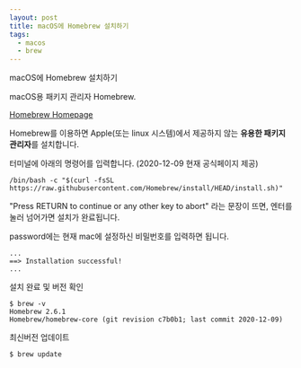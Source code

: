 ```yaml
---
layout: post
title: macOS에 Homebrew 설치하기
tags:
  - macos
  - brew
---
```


macOS에 Homebrew 설치하기

macOS용 패키지 관리자 Homebrew.

[Homebrew Homepage](https://brew.sh/index_ko)

Homebrew를 이용하면 Apple(또는 linux 시스템)에서 제공하지 않는 **유용한 패키지 관리자**를 설치합니다.


터미널에 아래의 명령어를 입력합니다. (2020-12-09 현재 공식페이지 제공)
```
/bin/bash -c "$(curl -fsSL https://raw.githubusercontent.com/Homebrew/install/HEAD/install.sh)"
```

"Press RETURN to continue or any other key to abort" 라는 문장이 뜨면, 엔터를 눌러 넘어가면 설치가 완료됩니다.

password에는 현재 mac에 설정하신 비밀번호를 입력하면 됩니다.

```
...
==> Installation successful!
...
```

설치 완료 및 버전 확인
```
$ brew -v
Homebrew 2.6.1
Homebrew/homebrew-core (git revision c7b0b1; last commit 2020-12-09)
```

최신버전 업데이트
```
$ brew update
```
